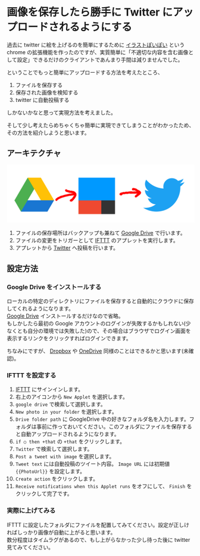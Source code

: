 # 画像を保存したら勝手に Twitter にアップロードされるようにする

過去に twitter に絵を上げるのを簡単にするために [イラストぽいぽい](http://mushus.dip.jp/illust-poipoi/index.html) という chrome の拡張機能を作ったのですが、実質簡単に「不適切な内容を含む画像として設定」できるだけのクライアントであんまり手間は減りませんでした。

ということでもっと簡単にアップロードする方法を考えたところ、

1. ファイルを保存する
1. 保存された画像を検知する
1. twitter に自動投稿する

しかないかなと思って実現方法を考えました。

そして少し考えたらめちゃくちゃ簡単に実現できてしまうことがわかったため、その方法を紹介しようと思います。

## アーキテクチャ

![アーキテクチャの図](integrate-drive-to-twitter-1.png)

1. ファイルの保存場所はバックアップも兼ねて [Google Drive](https://www.google.com/intl/ja_ALL/drive/download/) で行います。
1. ファイルの変更をトリガーとして [IFTTT](https://ifttt.com/) のアプレットを実行します。
1. アプレットから [Twitter](https://twitter.com/) へ投稿を行います。

## 設定方法

### Google Drive をインストールする

ローカルの特定のディレクトリにファイルを保存すると自動的にクラウドに保存してくれるようになります。  
[Google Drive](https://www.google.com/intl/ja_ALL/drive/download/) インストールするだけなので省略。  
もしかしたら最初の Google アカウントのログインが失敗するかもしれない(少なくとも自分の環境では失敗した)ので、その場合はブラウザでログイン画面を表示するリンクをクリックすればログインできます。

ちなみにですが、 [Dropbox](https://www.dropbox.com/) や [OneDrive](https://onedrive.live.com/about/ja-jp/) 同様のことはできるかと思います(未確認)。  

### IFTTT を設定する

1. [IFTTT](https://ifttt.com) にサインインします。
1. 右上のアイコンから `New Applet` を選択します。
1. `google drive` で検索して選択します。
1. `New photo in your folder` を選択します。
1. `Drive folder path` に GoogleDrive 中の好きなフォルダ名を入力します。フォルダは事前に作っておいてください。このフォルダにファイルを保存すると自動アップロードされるようになります。
1. `if ○ then +that` の `+that` をクリックします。
1. `Twitter` で検索して選択します。
1. `Post a tweet with image` を選択します。
1. `Tweet text` には自動投稿のツイート内容。 `Image URL` には初期値 `{{PhotoUrl}}` を設定します。
1. `Create action` をクリックします。
1. `Receive notifications when this Applet runs` をオフにして、 `Finish` をクリックして完了です。

### 実際に上げてみる

IFTTT に設定したフォルダにファイルを配置してみてください。設定が正しければしっかり画像が自動に上がると思います。  
数分程度はタイムラグがあるので、もし上がらなかった少し待った後に twitter 見てみてください。  
